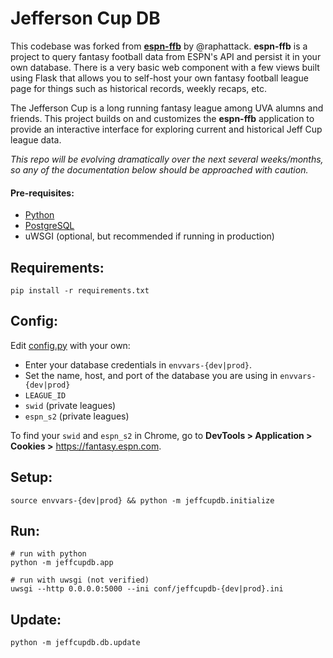 # Jefferson Cup DB

This codebase was forked from [**espn-ffb**](https://gitlab.com/raphattack/espn-ffb) by @raphattack. **espn-ffb** is a project to query fantasy football data from ESPN's API and persist it in your own database. There is a very basic web component with a few views built using Flask that allows you to self-host your own fantasy football league page for things such as historical records, weekly recaps, etc.

The Jefferson Cup is a long running fantasy league among UVA alumns and friends. This project builds on and customizes the **espn-ffb** application to provide an interactive interface for exploring current and historical Jeff Cup league data.

*This repo will be evolving dramatically over the next several weeks/months, so any of the documentation below should be approached with caution.*

#### Pre-requisites:

*  [Python](https://www.python.org/download/releases/3.0/)
*  [PostgreSQL](https://www.postgresql.org/download/)
*  uWSGI (optional, but recommended if running in production)


## Requirements:
```
pip install -r requirements.txt
```

## Config:

Edit [config.py](jeffcupdb/config.py) with your own:
*  Enter your database credentials in `envvars-{dev|prod}`.
*  Set the name, host, and port of the database you are using in `envvars-{dev|prod}`
*  `LEAGUE_ID`
*  `swid` (private leagues)
*  `espn_s2` (private leagues)
  
To find your `swid` and `espn_s2` in Chrome, go to **DevTools > Application > Cookies >** https://fantasy.espn.com.

## Setup:
```
source envvars-{dev|prod} && python -m jeffcupdb.initialize
```

## Run:
```
# run with python
python -m jeffcupdb.app

# run with uwsgi (not verified)
uwsgi --http 0.0.0.0:5000 --ini conf/jeffcupdb-{dev|prod}.ini
```

## Update:
```
python -m jeffcupdb.db.update
```

